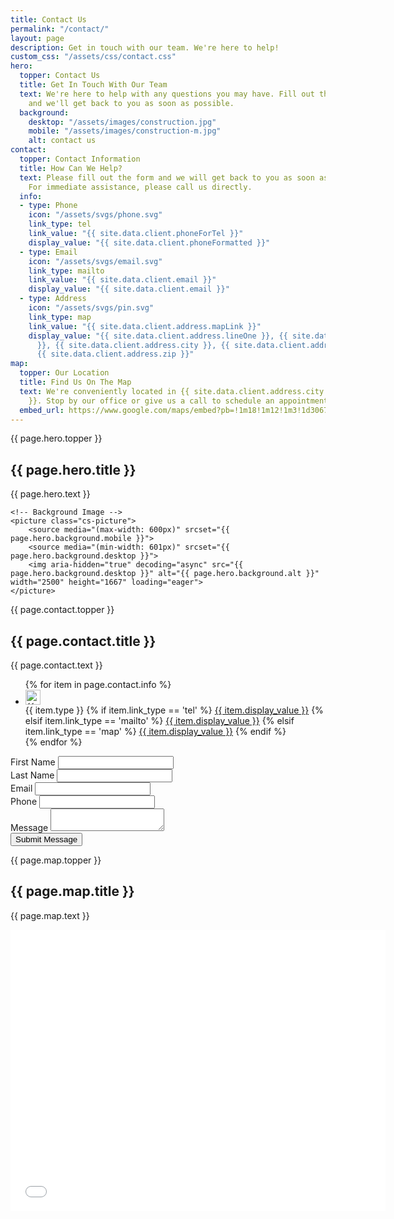 ```yaml
---
title: Contact Us
permalink: "/contact/"
layout: page
description: Get in touch with our team. We're here to help!
custom_css: "/assets/css/contact.css"
hero:
  topper: Contact Us
  title: Get In Touch With Our Team
  text: We're here to help with any questions you may have. Fill out the form below
    and we'll get back to you as soon as possible.
  background:
    desktop: "/assets/images/construction.jpg"
    mobile: "/assets/images/construction-m.jpg"
    alt: contact us
contact:
  topper: Contact Information
  title: How Can We Help?
  text: Please fill out the form and we will get back to you as soon as possible.
    For immediate assistance, please call us directly.
  info:
  - type: Phone
    icon: "/assets/svgs/phone.svg"
    link_type: tel
    link_value: "{{ site.data.client.phoneForTel }}"
    display_value: "{{ site.data.client.phoneFormatted }}"
  - type: Email
    icon: "/assets/svgs/email.svg"
    link_type: mailto
    link_value: "{{ site.data.client.email }}"
    display_value: "{{ site.data.client.email }}"
  - type: Address
    icon: "/assets/svgs/pin.svg"
    link_type: map
    link_value: "{{ site.data.client.address.mapLink }}"
    display_value: "{{ site.data.client.address.lineOne }}, {{ site.data.client.address.lineTwo
      }}, {{ site.data.client.address.city }}, {{ site.data.client.address.state }}
      {{ site.data.client.address.zip }}"
map:
  topper: Our Location
  title: Find Us On The Map
  text: We're conveniently located in {{ site.data.client.address.city }}, {{ site.data.client.address.state
    }}. Stop by our office or give us a call to schedule an appointment.
  embed_url: https://www.google.com/maps/embed?pb=!1m18!1m12!1m3!1d3067.7392352239356!2d-104.98760548462448!3d39.73890797944928!2m3!1f0!2f0!3f0!3m2!1i1024!2i768!4f13.1!3m3!1m2!1s0x876c7ed68bc8aa09%3A0x1e8a29beba7f5f8e!2s1600%20Broadway%2C%20Denver%2C%20CO%2080202!5e0!3m2!1sen!2sus!4v1620508868578!5m2!1sen!2sus
---
```


<!-- ============================================ -->
<!--                    Hero                      -->
<!-- ============================================ -->

<section id="hero">
    <div class="cs-container">
        <div class="cs-flex-group">
            <span class="cs-topper">{{ page.hero.topper }}</span>
            <h1 class="cs-title">{{ page.hero.title }}</h1>
            <p class="cs-text">
                {{ page.hero.text }}
            </p>
        </div>
    </div>

    <!-- Background Image -->
    <picture class="cs-picture">
        <source media="(max-width: 600px)" srcset="{{ page.hero.background.mobile }}">
        <source media="(min-width: 601px)" srcset="{{ page.hero.background.desktop }}">
        <img aria-hidden="true" decoding="async" src="{{ page.hero.background.desktop }}" alt="{{ page.hero.background.alt }}" width="2500" height="1667" loading="eager">
    </picture>
</section>

<!-- ============================================ -->
<!--                 Contact Form                 -->
<!-- ============================================ -->

<section id="contact-form">
    <div class="cs-container">
        <div class="cs-content">
            <div class="cs-flex-group">
                <span class="cs-topper">{{ page.contact.topper }}</span>
                <h2 class="cs-title">{{ page.contact.title }}</h2>
                <p class="cs-text">
                    {{ page.contact.text }}
                </p>
                <ul class="cs-ul">
                    {% for item in page.contact.info %}
                    <li class="cs-li">
                        <picture class="cs-icon-wrapper">
                            <img class="cs-icon" aria-hidden="true" src="{{ item.icon }}" alt="{{ item.type | downcase }} icon" width="24" height="24" loading="lazy" decoding="async">
                        </picture>
                        <div class="cs-flex-group">
                            <span class="cs-header">{{ item.type }}</span>
                            {% if item.link_type == 'tel' %}
                            <a href="tel:{{ item.link_value }}" class="cs-link">{{ item.display_value }}</a>
                            {% elsif item.link_type == 'mailto' %}
                            <a href="mailto:{{ item.link_value }}" class="cs-link">{{ item.display_value }}</a>
                            {% elsif item.link_type == 'map' %}
                            <a href="{{ item.link_value }}" target="_blank" class="cs-link">{{ item.display_value }}</a>
                            {% endif %}
                        </div>
                    </li>
                    {% endfor %}
                </ul>
            </div>
        </div>
        <form id="cs-form" name="Contact Form" method="post" data-netlify="true">
            <div class="cs-container">
                <!-- Hidden input used to detect form submissions by bots (Honeypot Field) -->
                <input class="cs-hidden" type="text" name="_honey" style="display:none;">
                <!-- Prevents submissions from opening a new page -->
                <input type="hidden" name="_captcha" value="false">
                <div class="cs-row">
                    <!-- First Name -->
                    <div class="cs-input-group">
                        <label class="cs-label" for="first-name">First Name</label>
                        <input class="cs-input" required type="text" id="first-name" name="first-name">
                    </div>
                    <!-- Last Name -->
                    <div class="cs-input-group">
                        <label class="cs-label" for="last-name">Last Name</label>
                        <input class="cs-input" required type="text" id="last-name" name="last-name">
                    </div>
                </div>
                <div class="cs-row">
                    <!-- Email -->
                    <div class="cs-input-group">
                        <label class="cs-label" for="email">Email</label>
                        <input class="cs-input" required type="email" id="email" name="email">
                    </div>
                    <!-- Phone -->
                    <div class="cs-input-group">
                        <label class="cs-label" for="phone">Phone</label>
                        <input class="cs-input" required type="tel" id="phone" name="phone">
                    </div>
                </div>
                <!-- Message -->
                <div class="cs-input-group">
                    <label class="cs-label" for="message">Message</label>
                    <textarea class="cs-input cs-textarea" required name="message" id="message"></textarea>
                </div>
                <!-- Submit Button -->
                <button class="cs-button-solid" type="submit">Submit Message</button>
            </div>
        </form>
    </div>
</section>

<!-- ============================================ -->
<!--                    Map                       -->
<!-- ============================================ -->

<section id="map">
    <div class="cs-container">
        <div class="cs-content">
            <span class="cs-topper">{{ page.map.topper }}</span>
            <h2 class="cs-title">{{ page.map.title }}</h2>
            <p class="cs-text">
                {{ page.map.text }}
            </p>
        </div>
        <div class="cs-map-wrapper">
            <iframe class="cs-map" src="{{ page.map.embed_url }}" width="600" height="450" style="border:0;" allowfullscreen="" loading="lazy"></iframe>
        </div>
    </div>
</section> 